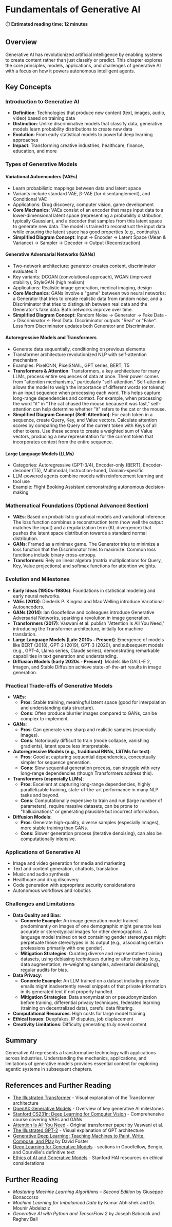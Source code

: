 # Fundamentals of Generative AI

⏱️ **Estimated reading time: 12 minutes**

## Overview
Generative AI has revolutionized artificial intelligence by enabling systems to create content rather than just classify or predict. This chapter explores the core principles, models, applications, and challenges of generative AI with a focus on how it powers autonomous intelligent agents.

## Key Concepts

### Introduction to Generative AI
- **Definition**: Technologies that produce new content (text, images, audio, video) based on training data
- **Distinction**: Unlike discriminative models that classify data, generative models learn probability distributions to create new data
- **Evolution**: From early statistical models to powerful deep learning approaches
- **Impact**: Transforming creative industries, healthcare, finance, education, and more

### Types of Generative Models

#### Variational Autoencoders (VAEs)
- Learn probabilistic mappings between data and latent space
- Variants include standard VAE, β-VAE (for disentanglement), and Conditional VAE
- Applications: Drug discovery, computer vision, game development
- **Core Mechanics**: VAEs consist of an encoder that maps input data to a lower-dimensional latent space (representing a probability distribution, typically Gaussian), and a decoder that samples from this latent space to generate new data. The model is trained to reconstruct the input data while ensuring the latent space has good properties (e.g., continuity).
- **Simplified Diagram Concept**: Input -> Encoder -> Latent Space (Mean & Variance) -> Sampler -> Decoder -> Output (Reconstruction)

#### Generative Adversarial Networks (GANs)
- Two-network architecture: generator creates content, discriminator evaluates it
- Key variants: DCGAN (convolutional approach), WGAN (improved stability), StyleGAN (high realism)
- Applications: Realistic image generation, medical imaging, design
- **Core Mechanics**: GANs involve a "game" between two neural networks: a Generator that tries to create realistic data from random noise, and a Discriminator that tries to distinguish between real data and the Generator's fake data. Both networks improve over time.
- **Simplified Diagram Concept**: Random Noise -> Generator -> Fake Data -> Discriminator <- Real Data. Discriminator outputs "Real" or "Fake". Loss from Discriminator updates both Generator and Discriminator.

#### Autoregressive Models and Transformers
- Generate data sequentially, conditioning on previous elements
- Transformer architecture revolutionized NLP with self-attention mechanism
- Examples: PixelCNN, PixelSNAIL, GPT series, BERT, T5
- **Transformers & Attention**: Transformers, a key architecture for many LLMs, process entire sequences of data at once. Their power comes from "attention mechanisms," particularly "self-attention." Self-attention allows the model to weigh the importance of different words (or tokens) in an input sequence when processing each word. This helps capture long-range dependencies and context. For example, when processing the word "it" in "The cat chased the mouse because it was fast," self-attention can help determine whether "it" refers to the cat or the mouse.
- **Simplified Diagram Concept (Self-Attention)**: For each token in a sequence, create Query, Key, and Value vectors. Calculate attention scores by comparing the Query of the current token with Keys of all other tokens. Use these scores to create a weighted sum of Value vectors, producing a new representation for the current token that incorporates context from the entire sequence.

#### Large Language Models (LLMs)
- Categories: Autoregressive (GPT-3/4), Encoder-only (BERT), Encoder-decoder (T5), Multimodal, Instruction-tuned, Domain-specific
- LLM-powered agents combine models with reinforcement learning and tool use
- Example: Flight Booking Assistant demonstrating autonomous decision-making

### Mathematical Foundations (Optional Advanced Section)
- **VAEs**: Based on probabilistic graphical models and variational inference. The loss function combines a reconstruction term (how well the output matches the input) and a regularization term (KL divergence) that pushes the latent space distribution towards a standard normal distribution.
- **GANs**: Framed as a minimax game. The Generator tries to minimize a loss function that the Discriminator tries to maximize. Common loss functions include binary cross-entropy.
- **Transformers**: Rely on linear algebra (matrix multiplications for Query, Key, Value projections) and softmax functions for attention weights.

### Evolution and Milestones
- **Early Ideas (1950s-1980s)**: Foundations in statistical modeling and early neural networks.
- **VAEs (2013)**: Diederik P. Kingma and Max Welling introduce Variational Autoencoders.
- **GANs (2014)**: Ian Goodfellow and colleagues introduce Generative Adversarial Networks, sparking a revolution in image generation.
- **Transformers (2017)**: Vaswani et al. publish "Attention Is All You Need," introducing the Transformer architecture, initially for machine translation.
- **Large Language Models (Late 2010s - Present)**: Emergence of models like BERT (2018), GPT-2 (2019), GPT-3 (2020), and subsequent models (e.g., GPT-4, Llama series, Claude series), demonstrating remarkable capabilities in text generation and understanding.
- **Diffusion Models (Early 2020s - Present)**: Models like DALL-E 2, Imagen, and Stable Diffusion achieve state-of-the-art results in image generation.

### Practical Trade-offs of Generative Models
- **VAEs**:
    - **Pros**: Stable training, meaningful latent space (good for interpolation and understanding data structure).
    - **Cons**: Often produce blurrier images compared to GANs, can be complex to implement.
- **GANs**:
    - **Pros**: Can generate very sharp and realistic samples (especially images).
    - **Cons**: Notoriously difficult to train (mode collapse, vanishing gradients), latent space less interpretable.
- **Autoregressive Models (e.g., traditional RNNs, LSTMs for text)**:
    - **Pros**: Good at capturing sequential dependencies, conceptually simpler for sequence generation.
    - **Cons**: Slow sequential generation process, can struggle with very long-range dependencies (though Transformers address this).
- **Transformers (especially LLMs)**:
    - **Pros**: Excellent at capturing long-range dependencies, highly parallelizable training, state-of-the-art performance in many NLP tasks and beyond.
    - **Cons**: Computationally expensive to train and run (large number of parameters), require massive datasets, can be prone to "hallucinations" or generating plausible but incorrect information.
- **Diffusion Models**:
    - **Pros**: Generate high-quality, diverse samples (especially images), more stable training than GANs.
    - **Cons**: Slower generation process (iterative denoising), can also be computationally intensive.

### Applications of Generative AI
- Image and video generation for media and marketing
- Text and content generation, chatbots, translation
- Music and audio synthesis
- Healthcare and drug discovery
- Code generation with appropriate security considerations
- Autonomous workflows and robotics

### Challenges and Limitations
- **Data Quality and Bias**:
    - **Concrete Example**: An image generation model trained predominantly on images of one demographic might generate less accurate or stereotypical images for other demographics. A language model trained on text containing gender stereotypes might perpetuate those stereotypes in its output (e.g., associating certain professions primarily with one gender).
    - **Mitigation Strategies**: Curating diverse and representative training datasets, using debiasing techniques during or after training (e.g., data augmentation, re-weighting samples, adversarial debiasing), regular audits for bias.
- **Data Privacy**:
    - **Concrete Example**: An LLM trained on a dataset including private emails might inadvertently reveal snippets of that private information in its generated text if not properly handled.
    - **Mitigation Strategies**: Data anonymization or pseudonymization before training, differential privacy techniques, federated learning (training on decentralized data), careful data filtering.
- **Computational Resources**: High costs for large model training
- **Ethical Issues**: Deepfakes, IP disputes, job displacement
- **Creativity Limitations**: Difficulty generating truly novel content

## Summary
Generative AI represents a transformative technology with applications across industries. Understanding the mechanics, applications, and limitations of generative models provides essential context for exploring agentic systems in subsequent chapters.

## References and Further Reading
- [The Illustrated Transformer](https://jalammar.github.io/illustrated-transformer/) - Visual explanation of the Transformer architecture
- [OpenAI: Generative Models](https://openai.com/index/generative-models/) - Overview of key generative AI milestones
- [Stanford CS231n: Deep Learning for Computer Vision](http://cs231n.stanford.edu/) - Comprehensive course covering VAEs and GANs
- [Attention Is All You Need](https://arxiv.org/abs/1706.03762) - Original transformer paper by Vaswani et al.
- [The Illustrated GPT-2](https://jalammar.github.io/illustrated-gpt2/) - Visual explanation of GPT architecture
- [Generative Deep Learning: Teaching Machines to Paint, Write, Compose, and Play](https://www.amazon.com/Generative-Deep-Learning-Teaching-Machines/dp/1492041947) by David Foster
- [Deep Learning for Generative Models](https://www.deeplearningbook.org/) - sections in Goodfellow, Bengio, and Courville's definitive text
- [Ethics of AI and Generative Models](https://hai.stanford.edu/resources) - Stanford HAI resources on ethical considerations

## Further Reading
- *Mastering Machine Learning Algorithms – Second Edition* by Giuseppe Bonaccorso
- *Machine Learning for Imbalanced Data* by Kumar Abhishek and Dr. Mounir Abdelaziz
- *Generative AI with Python and TensorFlow 2* by Joseph Babcock and Raghav Bali